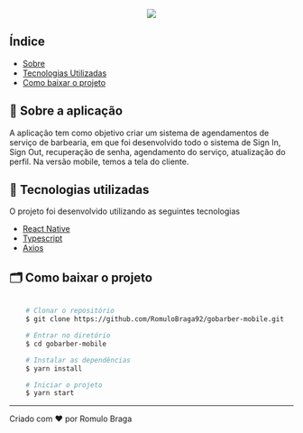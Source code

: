 <p align="center">
<img src="https://ik.imagekit.io/rmpz8b4ytr/logo_gostack_xOQ3emgGa.png"/>
</p>

## Índice

- [Sobre](#-sobre)
- [Tecnologias Utilizadas](#-tecnologias-utilizadas)
- [Como baixar o projeto](#-como-baixar-o-projeto)

## 🚀 Sobre a aplicação
A aplicação tem como objetivo criar um sistema de agendamentos de serviço de barbearia, em que foi desenvolvido todo o sistema de Sign In, Sign Out, recuperação de senha, agendamento do serviço, atualização do perfil. Na versão mobile, temos a tela do cliente.

## 🚀 Tecnologias utilizadas

O projeto foi desenvolvido utilizando as seguintes tecnologias

- [React Native](https://reactnative.dev/)
- [Typescript](https://www.typescriptlang.org/)
- [Axios](https://github.com/axios/axios)

## 🗂 Como baixar o projeto

```bash

    # Clonar o repositório
    $ git clone https://github.com/RomuloBraga92/gobarber-mobile.git

    # Entrar no diretório
    $ cd gobarber-mobile

    # Instalar as dependências
    $ yarn install

    # Iniciar o projeto
    $ yarn start
```

---
Criado com ❤️ por Romulo Braga

